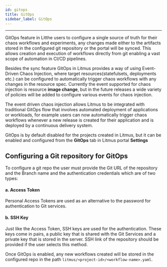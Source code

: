 ```yaml
---
id: gitops
title: GitOps
sidebar_label: GitOps
---
```


---

GitOps feature in Litthe users to configure a single source of truth for their chaos workflows and experiments, any changes made either to the artifacts stored in the configured git repository or the portal will be synced. This allows creation and execution of workflows directly from git enabling a vast scope of automation in CI/CD pipelines.

Besides the sync feature GitOps in Litmus provides a way of using Event-Driven Chaos Injection, where target resources(statefulsets, deployments etc.) can be configured to automatically trigger chaos workflows with any changes in the resource spec. Currently the event supported for chaos injection is resource **image change**, but in the future releases a wide variety of policies will be added to configure various events for chaos injection.

The event driven chaos injection allows Litmus to be integrated with traditional GitOps flow that involves automated deployment of applications or workloads, for example users can now automatically trigger chaos workflows whenever a new release is created for their application and is deployed by a continuous delivery system.

GitOps is by default disabled for the projects created in Litmus, but it can be enabled and configured from the **GitOps** tab in Litmus portal **Settings**

## Configuring a Git repository for GitOps

To configure a git repo the user must provide the Git URL of the repository and the Branch name and the authentication credentials which are of two types:

#### a. Access Token

Personal Access Tokens are used as an alternative to the password for authentication to Git services.

#### b. SSH Key

Just like the Access Token, SSH keys are used for the authentication. These keys come in pairs, a public key that is shared with the Git Services and a private key that is stored in the server.
SSH link of the repository should be provided if the user selects this method.

Once GitOps is enabled, any new workflows created will be stored in the configured repo in the path `litmus/<project-id>/<workflow-name>.yaml`.

